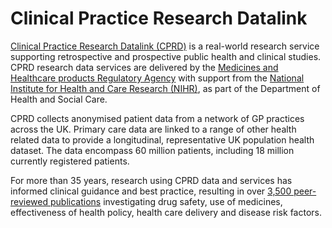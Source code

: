 # Clinical Practice Research Datalink

[Clinical Practice Research Datalink (CPRD)](https://www.cprd.com/) is a real-world research service supporting retrospective and prospective public health and clinical studies. CPRD research data services are delivered by the [Medicines and Healthcare products Regulatory Agency](https://www.gov.uk/government/organisations/medicines-and-healthcare-products-regulatory-agency/) with support from the [National Institute for Health and Care Research (NIHR)](http://www.nihr.ac.uk/), as part of the Department of Health and Social Care.

CPRD collects anonymised patient data from a network of GP practices across the UK. Primary care data are linked to a range of other health related data to provide a longitudinal, representative UK population health dataset. The data encompass 60 million patients, including 18 million currently registered patients.

For more than 35 years, research using CPRD data and services has informed clinical guidance and best practice, resulting in over [3,500 peer-reviewed publications](https://cprd.com/bibliography) investigating drug safety, use of medicines, effectiveness of health policy, health care delivery and disease risk factors.

